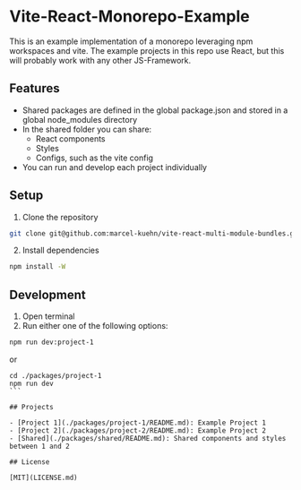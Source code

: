 # Vite-React-Monorepo-Example

This is an example implementation of a monorepo leveraging npm workspaces and vite.
The example projects in this repo use React, but this will probably work with any other
JS-Framework.

## Features

- Shared packages are defined in the global package.json and stored in a global node_modules directory
- In the shared folder you can share:
  - React components
  - Styles
  - Configs, such as the vite config
- You can run and develop each project individually

## Setup

1. Clone the repository

```bash
git clone git@github.com:marcel-kuehn/vite-react-multi-module-bundles.git
```

2. Install dependencies

```bash
npm install -W
```

## Development

1. Open terminal
2. Run either one of the following options:

```bash
npm run dev:project-1
```

or

````
cd ./packages/project-1
npm run dev
```

## Projects

- [Project 1](./packages/project-1/README.md): Example Project 1
- [Project 2](./packages/project-2/README.md): Example Project 2
- [Shared](./packages/shared/README.md): Shared components and styles between 1 and 2

## License

[MIT](LICENSE.md)
````
